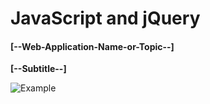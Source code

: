 # JavaScript and jQuery 

#### [--Web-Application-Name-or-Topic--]

**[--Subtitle--]**

![Example](/murach-javascript-jquery/ch-[--]/ch-[--]-screenshot-[--].png "[--image-name--]")
